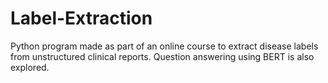 # Label-Extraction
Python program made as part of an online course to extract disease labels from unstructured clinical reports. Question answering using BERT is also explored. 
